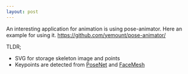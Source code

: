 ```yaml
---
layout: post
---
```

An interesting application for animation is using pose-animator.
Here an example for using it. 
<https://github.com/yemount/pose-animator/>

TLDR;
- SVG for storage skeleton image and points
- Keypoints are detected from [PoseNet](https://www.tensorflow.org/lite/models/pose_estimation/overview)
and [FaceMesh](https://github.com/tensorflow/tfjs-models/tree/master/facemesh)


